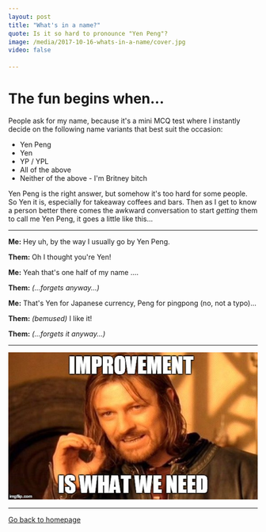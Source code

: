 ```yaml
---
layout: post
title: "What's in a name?"
quote: Is it so hard to pronounce "Yen Peng"?
image: /media/2017-10-16-whats-in-a-name/cover.jpg
video: false

---
```

# The fun begins when...

People ask for my name, because it's a mini MCQ test where I instantly decide on the following name variants that best suit the occasion:

* Yen Peng
* Yen
* YP / YPL
* All of the above
* Neither of the above - I'm Britney bitch


Yen Peng is the right answer, but somehow it's too hard for some people. So Yen it is, especially for takeaway coffees and bars. Then as I get to know a person better there comes the awkward conversation to start *getting* them to call me Yen Peng, it goes a little like this...

-----

**Me:** Hey uh, by the way I usually go by Yen Peng.

**Them:** Oh I thought you're Yen!

**Me:** Yeah that's one half of my name ....

**Them:** *(...forgets anyway...)*

**Me:** That's Yen for Japanese currency, Peng for pingpong (no, not a typo)...

**Them:** *(bemused)* I like it! 

**Them:** *(...forgets it anyway...)*

-----

![](/media/2017-10-16-whats-in-a-name/improvement.jpg)


-----
[Go back to homepage](http://yenpeng.github.io/)
